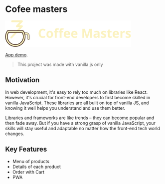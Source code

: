 # Cofee masters

![Cofee masters logo](/images/logo.png "Cofee masters logo")

[App demo](https://coffe-masters-morocco.netlify.app).

> This project was made with vanilla js only

## Motivation

In web development, it's easy to rely too much on libraries like React. However, it's crucial for front-end developers to first become skilled in vanilla JavaScript. These libraries are all built on top of vanilla JS, and knowing it well helps you understand and use them better.

Libraries and frameworks are like trends – they can become popular and then fade away. But if you have a strong grasp of vanilla JavaScript, your skills will stay useful and adaptable no matter how the front-end tech world changes.

## Key Features

- Menu of products
- Details of each product
- Order with Cart
- PWA